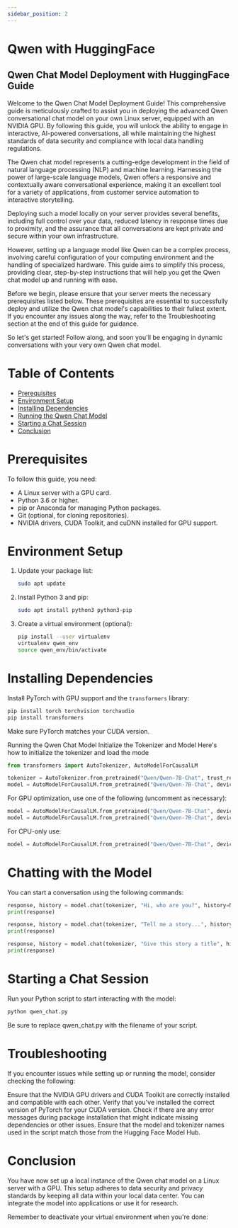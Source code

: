 ```yaml
---
sidebar_position: 2
---
```


# Qwen with HuggingFace

## Qwen Chat Model Deployment with HuggingFace Guide

Welcome to the Qwen Chat Model Deployment Guide! This comprehensive guide is meticulously crafted to assist you in deploying the advanced Qwen conversational chat model on your own Linux server, equipped with an NVIDIA GPU. By following this guide, you will unlock the ability to engage in interactive, AI-powered conversations, all while maintaining the highest standards of data security and compliance with local data handling regulations.

The Qwen chat model represents a cutting-edge development in the field of natural language processing (NLP) and machine learning. Harnessing the power of large-scale language models, Qwen offers a responsive and contextually aware conversational experience, making it an excellent tool for a variety of applications, from customer service automation to interactive storytelling.

Deploying such a model locally on your server provides several benefits, including full control over your data, reduced latency in response times due to proximity, and the assurance that all conversations are kept private and secure within your own infrastructure.

However, setting up a language model like Qwen can be a complex process, involving careful configuration of your computing environment and the handling of specialized hardware. This guide aims to simplify this process, providing clear, step-by-step instructions that will help you get the Qwen chat model up and running with ease.

Before we begin, please ensure that your server meets the necessary prerequisites listed below. These prerequisites are essential to successfully deploy and utilize the Qwen chat model's capabilities to their fullest extent. If you encounter any issues along the way, refer to the Troubleshooting section at the end of this guide for guidance.

So let's get started! Follow along, and soon you'll be engaging in dynamic conversations with your very own Qwen chat model.


# Table of Contents

- [Prerequisites](#prerequisites)
- [Environment Setup](#environment-setup)
- [Installing Dependencies](#installing-dependencies)
- [Running the Qwen Chat Model](#running-the-qwen-chat-model)
- [Starting a Chat Session](#starting-a-chat-session)
- [Conclusion](#conclusion)

# Prerequisites

To follow this guide, you need:

- A Linux server with a GPU card.
- Python 3.6 or higher.
- pip or Anaconda for managing Python packages.
- Git (optional, for cloning repositories).
- NVIDIA drivers, CUDA Toolkit, and cuDNN installed for GPU support.

# Environment Setup

1. Update your package list:

    ```bash
    sudo apt update
    ```

2. Install Python 3 and pip:

    ```bash
    sudo apt install python3 python3-pip
    ```

3. Create a virtual environment (optional):

    ```bash
    pip install --user virtualenv
    virtualenv qwen_env
    source qwen_env/bin/activate
    ```

# Installing Dependencies

Install PyTorch with GPU support and the `transformers` library:

```bash
pip install torch torchvision torchaudio
pip install transformers
```

Make sure PyTorch matches your CUDA version.

Running the Qwen Chat Model
Initialize the Tokenizer and Model
Here's how to initialize the tokenizer and load the mode

```python
from transformers import AutoTokenizer, AutoModelForCausalLM

tokenizer = AutoTokenizer.from_pretrained("Qwen/Qwen-7B-Chat", trust_remote_code=True)
model = AutoModelForCausalLM.from_pretrained("Qwen/Qwen-7B-Chat", device_map="auto", trust_remote_code=True).eval()
```

For GPU optimization, use one of the following (uncomment as necessary):

```python
model = AutoModelForCausalLM.from_pretrained("Qwen/Qwen-7B-Chat", device_map="auto", trust_remote_code=True, bf16=True).eval()
model = AutoModelForCausalLM.from_pretrained("Qwen/Qwen-7B-Chat", device_map="auto", trust_remote_code=True, fp16=True).eval()
```

For CPU-only use:
```python
model = AutoModelForCausalLM.from_pretrained("Qwen/Qwen-7B-Chat", device_map="cpu", trust_remote_code=True).eval()
```

# Chatting with the Model

You can start a conversation using the following commands:

```python
response, history = model.chat(tokenizer, "Hi, who are you?", history=None)
print(response)

response, history = model.chat(tokenizer, "Tell me a story...", history=history)
print(response)

response, history = model.chat(tokenizer, "Give this story a title", history=history)
print(response)
```

# Starting a Chat Session

Run your Python script to start interacting with the model:
```bash
python qwen_chat.py
```
Be sure to replace qwen_chat.py with the filename of your script.

# Troubleshooting
If you encounter issues while setting up or running the model, consider checking the following:

Ensure that the NVIDIA GPU drivers and CUDA Toolkit are correctly installed and compatible with each other.
Verify that you've installed the correct version of PyTorch for your CUDA version.
Check if there are any error messages during package installation that might indicate missing dependencies or other issues.
Ensure that the model and tokenizer names used in the script match those from the Hugging Face Model Hub.

# Conclusion

You have now set up a local instance of the Qwen chat model on a Linux server with a GPU. This setup adheres to data security and privacy standards by keeping all data within your local data center. You can integrate the model into applications or use it for research.

Remember to deactivate your virtual environment when you're done: